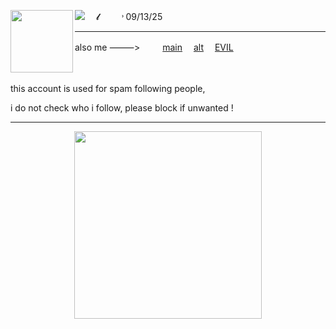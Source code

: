 <p align="center">

<a href="https://guns.lol/seildirectory"><img src="https://i.postimg.cc/Vkp3PVHJ/Untitled64-20250913150823.png" width="100" height="auto" align="left"></img></a>

<img src="https://komarev.com/ghpvc/?username=2-time&label= theria &color=c4ae85&style=water" align="auto">　  𝓵　 　 ˒ 09/13/25

---

also me ⸻> 　 　[main](https://github.com/seildirector) 　[alt](https://github.com/ssaparata) 　[EVIL](https://github.com/nezoshokii)

　 　

this account is used for spam following people,

i do not check who i follow, please block if unwanted !

---

<p align="center">
    <img width="300" src="" alt="">
</p>
